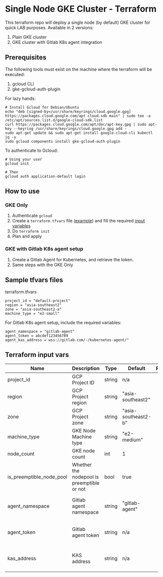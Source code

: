 # Single Node GKE Cluster - Terraform

This terraform repo will deploy a single node (by default) GKE cluster for quick LAB purposes. Available in 2 versions:

1. Plain GKE cluster
1. GKE cluster with Gitlab K8s agent integration

## Prerequisites

The following tools must exist on the machine where the terraform will be executed:

1. gcloud CLI
1. gke-gcloud-auth-plugin


For lazy hands:

```
# Install Gcloud for Debian/Ubuntu
echo "deb [signed-by=/usr/share/keyrings/cloud.google.gpg] https://packages.cloud.google.com/apt cloud-sdk main" | sudo tee -a /etc/apt/sources.list.d/google-cloud-sdk.list
curl https://packages.cloud.google.com/apt/doc/apt-key.gpg | sudo apt-key --keyring /usr/share/keyrings/cloud.google.gpg add -
sudo apt-get update && sudo apt-get install google-cloud-cli kubectl jq -y
sudo gcloud components install gke-gcloud-auth-plugin
```

To authenticate to Gcloud:
```
# Using your user
gcloud init 

# Then
gcloud auth application-default login
```
## How to use

### GKE Only 

1. Authenticate `gcloud`
1. Create a `terraform.tfvars` file ([example](#sample-tfvars-files)) and fill the required [input variables](#terraform-input-vars)
1. Do `terraform init`
1. Plan and apply

### GKE with Gitlab K8s agent setup 

1. Create a Gitlab Agent for Kubernetes, and retrieve the token.
1. Same steps with the GKE Only

## Sample tfvars files

terraform.tfvars

```
project_id = "default-project"
region = "asia-southeast2"
zone = "asia-southeast2-a"
machine_type = "e2-small"
```

For Gitlab K8s agent setup, include the required variables:
```
agent_namespace = "gitlab-agent"
agent_token = abcdef123456789
agent_kas_address = wss://gitlab.com/-/kubernetes-agent/"
```

## Terraform input vars

| Name | Description | Type | Default | Required |
|------|-------------|------|---------|:--------:|
| project\_id | GCP Project ID | string | n/a | yes |
| region | GCP Project region | string | "asia-southeast2" | yes |
| zone | GCP Project zone | string | "asia-southeast2-b" | yes |
| machine\_type | GKE Node Machine type | string | "e2-medium" | yes |
| node\_count | GKE node count | int | 1 | yes |
| is\_preemptible\_node\_pool | Whether the nodepool is preemptible or not | bool | true | yes |
| agent\_namespace | Gitlab agent namespace | string | "gitlab-agent" | yes in gitlab k8s agent |
| agent\_token | Gitlab agent token | string | n/a | yes in gitlab k8s agent |
| kas\_address | KAS address | string | n/a | yes in gitlab k8s agent | 
